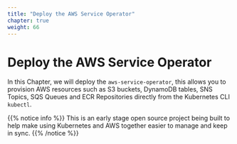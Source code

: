 ```yaml
---
title: "Deploy the AWS Service Operator"
chapter: true
weight: 66
---
```


# Deploy the AWS Service Operator

In this Chapter, we will deploy the `aws-service-operator`, this allows you to
provision AWS resources such as S3 buckets, DynamoDB tables, SNS Topics, SQS
Queues and ECR Repositories directly from the Kubernetes CLI `kubectl`.

{{% notice info %}}
This is an early stage open source project being built to help make using Kubernetes and
AWS together easier to manage and keep in sync.
{{% /notice %}}
